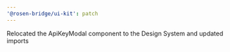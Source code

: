 ```yaml
---
'@rosen-bridge/ui-kit': patch
---
```


Relocated the ApiKeyModal component to the Design System and updated imports
